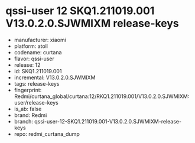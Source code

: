 # qssi-user 12 SKQ1.211019.001 V13.0.2.0.SJWMIXM release-keys
- manufacturer: xiaomi
- platform: atoll
- codename: curtana
- flavor: qssi-user
- release: 12
- id: SKQ1.211019.001
- incremental: V13.0.2.0.SJWMIXM
- tags: release-keys
- fingerprint: Redmi/curtana_global/curtana:12/RKQ1.211019.001/V13.0.2.0.SJWMIXM:user/release-keys
- is_ab: false
- brand: Redmi
- branch: qssi-user-12-SKQ1.211019.001-V13.0.2.0.SJWMIXM-release-keys
- repo: redmi_curtana_dump
